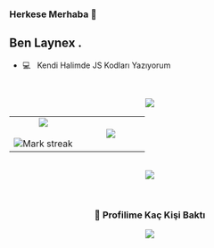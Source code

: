


### Herkese Merhaba 👋

## Ben Laynex .

- 💻 &nbsp; Kendi Halimde JS Kodları Yazıyorum


<br>



<p  align="center">
<img src="https://user-images.githubusercontent.com/73097560/115834477-dbab4500-a447-11eb-908a-139a6edaec5c.gif"> 
                  
  <br>

  
  
  
<table border="0" align="center">
<tr border="0">
<td width="50%" align="center">
  
  <img  align="center"  src="https://github-readme-stats.vercel.app/api?username=Laynexs&theme=cobalt&show_icons=true&count_private=true" />
  <br></br>
  <img  title="🔥 Get streak stats for your profile at git.io/streak-stats" alt="Mark streak" src="https://github-readme-streak-stats.herokuapp.com/?user=Laynexs&theme=dark&hide_border=true" />


  
</td>

<td width="50%" align="center">

<img src="https://cdn.discordapp.com/attachments/917531137583247440/924244844996599808/891b1bd4bd42410388221dcf66a01f36.jpg">

  </td>
</tr>
</table>

<br>







<img src="https://user-images.githubusercontent.com/73097560/115834477-dbab4500-a447-11eb-908a-139a6edaec5c.gif">
</p>  
                                                                                    


<br>
  
<div align=center>
  <h3><b>📍 Profilime Kaç Kişi Baktı</b></h3>
</div>
    
<!-- retro visitor counter -->  
<p align="center" >   
  <img src="https://profile-counter.glitch.me/Laynexs/count.svg" />  
</p>
